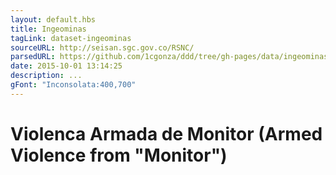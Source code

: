 ```yaml
---
layout: default.hbs
title: Ingeominas
tagLink: dataset-ingeominas
sourceURL: http://seisan.sgc.gov.co/RSNC/
parsedURL: https://github.com/1cgonza/ddd/tree/gh-pages/data/ingeominas
date: 2015-10-01 13:14:25
description: ...
gFont: "Inconsolata:400,700"
---
```

# Violenca Armada de Monitor (Armed Violence from "Monitor")

